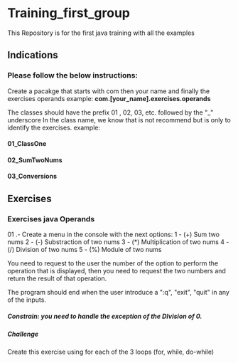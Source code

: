 # Training_first_group
This Repository is for the first java training with all the examples

## Indications

### Please follow the below instructions: 
Create a pacakge that starts with com then your name and finally the exercises operands
example: 
  **com.[your_name].exercises.operands**

The classes should have the prefix 01 , 02, 03, etc. followed by the "_" underscore In the class name, we know that is not recommend but is only to identify the exercises.
example:
  #### 01_ClassOne
  #### 02_SumTwoNums
  #### 03_Conversions

## Exercises

### Exercises java Operands
01 .- Create a menu in the console with the next options:
  1 - (+) Sum two nums
  2 - (-) Substraction of two nums
  3 - (*) Multiplication of two nums
  4 - (/) Division of two nums 
  5 - (%) Module of two nums

You need to request to the user the number of the option to perform the operation that is displayed, then you need to request the two numbers and return the result of that operation.

The program should end when the user introduce a ":q", "exit", "quit" in any of the inputs.
  ##### Constrain: you need to handle the exception of the DIvision of 0.
  
  ##### Challenge
  Create this exercise using for each of the 3 loops (for, while, do-while) 
  
  
